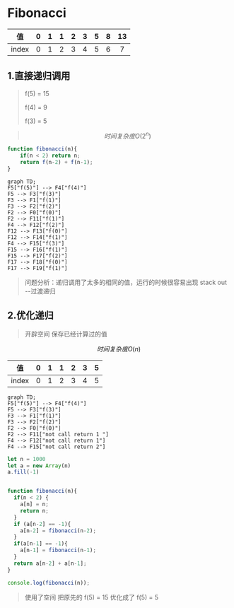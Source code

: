 #  Fibonacci

|  值   |  0   |  1   |  1   |  2   |  3   |  5   |  8   |  13  |
| :---: | :--: | :--: | :--: | :--: | :--: | :--: | :--: | :--: |
| index |  0   |  1   |  2   |  3   |  4   |  5   |  6   |  7   |



## 1.直接递归调用

> f(5) = 15  
>
> f(4) = 9 
>
> f(3) = 5

> $$
> 时间复杂度 O(2^n)
> $$

```js
function fibonacci(n){
    if(n < 2) return n;
    return f(n-2) + f(n-1);
}
```

```mermaid
graph TD;
F5["f(5)"] --> F4["f(4)"]
F5 --> F3["f(3)"]
F3 --> F1["f(1)"]
F3 --> F2["f(2)"]
F2 --> F0["f(0)"]
F2 --> F11["f(1)"]
F4 --> F12["f(2)"]
F12 --> F13["f(0)"]
F12 --> F14["f(1)"]
F4 --> F15["f(3)"]
F15 --> F16["f(1)"]
F15 --> F17["f(2)"]
F17 --> F18["f(0)"]
F17 --> F19["f(1)"]
```

> 问题分析：递归调用了太多的相同的值，运行的时候很容易出现 stack out --过渡递归



## 2.优化递归

> 开辟空间 保存已经计算过的值

$$
时间复杂度O(n)
$$



|  值   |  0   |  1   |  1   |  2   |  3   |  5   |
| :---: | :--: | :--: | :--: | :--: | :--: | :--: |
| index |  0   |  1   |  2   |  3   |  4   |  5   |

```mermaid
graph TD;
F5["f(5)"] --> F4["f(4)"]
F5 --> F3["f(3)"]
F3 --> F1["f(1)"]
F3 --> F2["f(2)"]
F2 --> F0["f(0)"]
F2 --> F11["not call return 1 "]
F4 --> F12["not call return 1"]
F4 --> F15["not call return 2"]

```

```js
let n = 1000
let a = new Array(n)
a.fill(-1)


function fibonacci(n){
  if(n < 2) {
    a[n] = n; 
    return n;
  }
  if (a[n-2] == -1){
    a[n-2] = fibonacci(n-2);
  }
  if(a[n-1] == -1){
    a[n-1] = fibonacci(n-1);
  }
  return a[n-2] + a[n-1];
}

console.log(fibonacci(n));

```



> 使用了空间 把原先的 f(5) = 15  优化成了 f(5) = 5 
